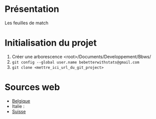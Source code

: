 
# Présentation

Les feuilles de match



# Initialisation du projet
1. Créer une arborescence \<root\>/Documents/Developpement/Bbws/
2. `git config --global user.name bebetterwithstats@gmail.com`
3. `git clone <mettre_ici_url_du_git_project>`


# Sources web
* [Belgique](http://www.frbbs.be/statistique.php)
* Italie : 
* [Suisse](https://www.spielplan.ch/schedules_kompl.asp)